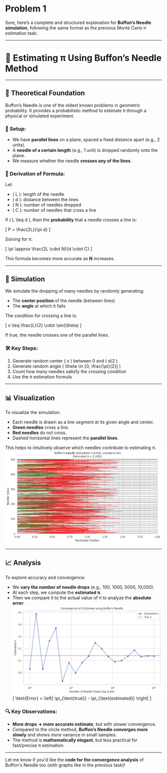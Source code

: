 # Problem 1
Sure, here’s a complete and structured explanation for **Buffon’s Needle simulation**, following the same format as the previous Monte Carlo π estimation task:

---

# 🎯 Estimating π Using Buffon’s Needle Method

---

## 🧠 Theoretical Foundation

Buffon’s Needle is one of the oldest known problems in geometric probability. It provides a probabilistic method to estimate π through a physical or simulated experiment.

### 📌 Setup:

- We have **parallel lines** on a plane, spaced a fixed distance apart (e.g., 2 units).
- A **needle of a certain length** (e.g., 1 unit) is dropped randomly onto the plane.
- We measure whether the needle **crosses any of the lines**.

### 📐 Derivation of Formula:

Let:
- \( L \): length of the needle  
- \( d \): distance between the lines  
- \( N \): number of needles dropped  
- \( C \): number of needles that cross a line  

If \( L \leq d \), then the **probability** that a needle crosses a line is:

\[
P = \frac{2L}{\pi d}
\]

Solving for π:

\[
\pi \approx \frac{2L \cdot N}{d \cdot C}
\]

This formula becomes more accurate as **N** increases.

---

## 🧪 Simulation

We simulate the dropping of many needles by randomly generating:
- The **center position** of the needle (between lines)
- The **angle** at which it falls

The condition for crossing a line is:

\[
x \leq \frac{L}{2} \cdot \sin(\theta)
\]

If true, the needle crosses one of the parallel lines.

### 🛠 Key Steps:
1. Generate random center \( x \) between 0 and \( d/2 \)
2. Generate random angle \( \theta \in [0, \frac{\pi}{2}] \)
3. Count how many needles satisfy the crossing condition
4. Use the π estimation formula

---

## 📊 Visualization

To visualize the simulation:
- Each needle is drawn as a line segment at its given angle and center.
- **Green needles** cross a line.
- **Red needles** do not cross.
- Dashed horizontal lines represent the **parallel lines**.

This helps to intuitively observe which needles contribute to estimating π.
![alt text](image.png)

---

## 📈 Analysis

To explore accuracy and convergence:

- We **vary the number of needle drops** (e.g., 100, 1000, 5000, 10,000).
- At each step, we compute the **estimated π**.
- Then we compare it to the actual value of π to analyze the **absolute error**:
![alt text](image-1.png)
\[
\text{Error} = \left| \pi_{\text{true}} - \pi_{\text{estimated}} \right|
\]

### 🔍 Key Observations:

- **More drops → more accurate estimate**, but with slower convergence.
- Compared to the circle method, **Buffon’s Needle converges more slowly** and shows more variance in small samples.
- The method is **mathematically elegant**, but less practical for fast/precise π estimation.

---

Let me know if you'd like the **code for the convergence analysis** of Buffon's Needle too (with graphs like in the previous task)!
